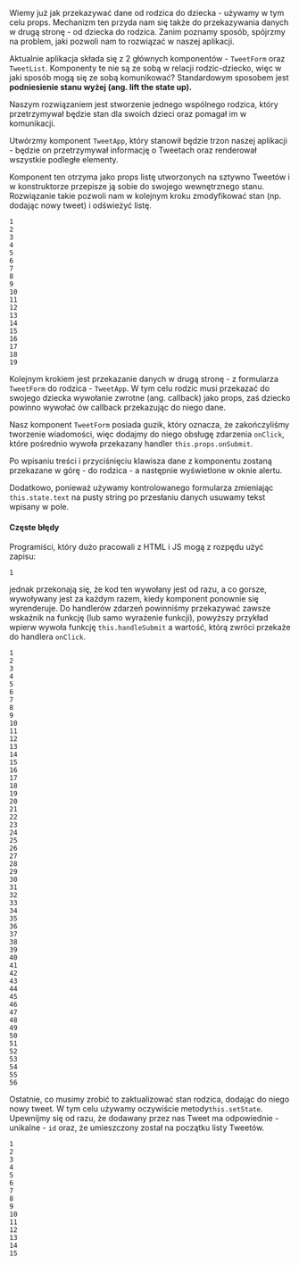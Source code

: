 Wiemy już jak przekazywać dane od rodzica do dziecka - używamy w tym celu props. Mechanizm ten przyda nam się także do przekazywania danych w drugą stronę - od dziecka do rodzica. Zanim poznamy sposób, spójrzmy na problem, jaki pozwoli nam to rozwiązać w naszej aplikacji.

Aktualnie aplikacja składa się z 2 głównych komponentów - `TweetForm` oraz `TweetList`. Komponenty te nie są ze sobą w relacji rodzic-dziecko, więc w jaki sposób mogą się ze sobą komunikować? Standardowym sposobem jest **podniesienie stanu wyżej (ang. lift the state up).**

Naszym rozwiązaniem jest stworzenie jednego wspólnego rodzica, który przetrzymywał będzie stan dla swoich dzieci oraz pomagał im w komunikacji.

Utwórzmy komponent `TweetApp`, który stanowił będzie trzon naszej aplikacji - będzie on przetrzymywał informację o Tweetach oraz renderował wszystkie podległe elementy.

Komponent ten otrzyma jako props listę utworzonych na sztywno Tweetów i w konstruktorze przepisze ją sobie do swojego wewnętrznego stanu. Rozwiązanie takie pozwoli nam w kolejnym kroku zmodyfikować stan (np. dodając nowy tweet) i odświeżyć listę.

```
1
2
3
4
5
6
7
8
9
10
11
12
13
14
15
16
17
18
19

```

Kolejnym krokiem jest przekazanie danych w drugą stronę - z formularza `TweetForm` do rodzica - `TweetApp`. W tym celu rodzic musi przekazać do swojego dziecka wywołanie zwrotne (ang. callback) jako props, zaś dziecko powinno wywołać ów callback przekazując do niego dane.

Nasz komponent `TweetForm` posiada guzik, który oznacza, że zakończyliśmy tworzenie wiadomości, więc dodajmy do niego obsługę zdarzenia `onClick`, które pośrednio wywoła przekazany handler `this.props.onSubmit`.

Po wpisaniu treści i przyciśnięciu klawisza dane z komponentu zostaną przekazane w górę - do rodzica - a następnie wyświetlone w oknie alertu.

Dodatkowo, ponieważ używamy kontrolowanego formularza zmieniając `this.state.text` na pusty string po przesłaniu danych usuwamy tekst wpisany w pole.

#### Częste błędy

Programiści, który dużo pracowali z HTML i JS mogą z rozpędu użyć zapisu:

```
1

```

jednak przekonają się, że kod ten wywołany jest od razu, a co gorsze, wywoływany jest za każdym razem, kiedy komponent ponownie się wyrenderuje. Do handlerów zdarzeń powinniśmy przekazywać zawsze wskaźnik na funkcję (lub samo wyrażenie funkcji), powyższy przykład wpierw wywoła funkcję `this.handleSubmit` a wartość, którą zwróci przekaże do handlera `onClick`.

```
1
2
3
4
5
6
7
8
9
10
11
12
13
14
15
16
17
18
19
20
21
22
23
24
25
26
27
28
29
30
31
32
33
34
35
36
37
38
39
40
41
42
43
44
45
46
47
48
49
50
51
52
53
54
55
56

```

Ostatnie, co musimy zrobić to zaktualizować stan rodzica, dodając do niego nowy tweet. W tym celu używamy oczywiście metody`this.setState`. Upewnijmy się od razu, że dodawany przez nas Tweet ma odpowiednie - unikalne - `id` oraz, że umieszczony został na początku listy Tweetów.

```
1
2
3
4
5
6
7
8
9
10
11
12
13
14
15

```
